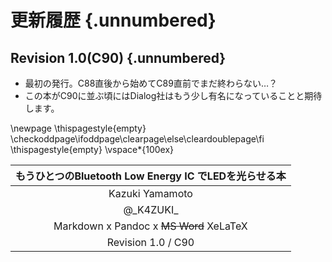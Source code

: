 
# 更新履歴 {.unnumbered}
## Revision 1.0(C90) {.unnumbered}
- 最初の発行。C88直後から始めてC89直前でまだ終わらない…？
- この本がC90に並ぶ頃にはDialog社はもう少し有名になっていることと期待します。

<!--
This section should be placed at the last odd number page
-->
\newpage
\thispagestyle{empty}
\checkoddpage\ifoddpage\clearpage\else\cleardoublepage\fi
\thispagestyle{empty}
\vspace*{100ex}

| もうひとつのBluetooth Low Energy IC でLEDを光らせる本 |
|:-----------------------------------------------------:|
|                    Kazuki Yamamoto                    |
|                      @\_K4ZUKI\_                      |
|        Markdown x Pandoc x ~~MS Word~~ XeLaTeX        |
|                  Revision 1.0 / C90                   |
